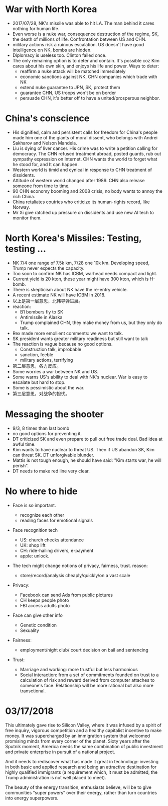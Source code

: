 
# War with North Korea

* 2017/07/28, NK's missile was able to hit LA. The man behind it cares nothing
  for human life.
* Even worse is a nuke war, consequence destruction of the regime, SK, the death of millions
  of life. Confrontation between US and CHN.
* military actions risk a ruinous escalation. US doesn't have good intelligence
  on NK, bombs are hidden.
* Diplomacy is useless too. Clinton failed once.
* The only remaining option is to deter and contain. It's possible coz Kim cares
  about his own skin, and enjoys his life and power. Ways to deter:
    * reaffirm a nuke attack will be matched immediately
    * economic sanctions against NK, CHN companies which trade with NK
    * extend nuke guarantee to JPN, SK, protect them
    * guarantee CHN, US troops won't be on border
    * persuade CHN, it's better off to have a united/prosperous neighbor.

# China's conscience

* His dignified, calm and persistent calls for freedom for China's people
  made him one of the giants of moral dissent, who belongs with Andrei Sakharov
  and Nelson Mandela.
* Liu is dying of liver cancer. His crime was to write a petition calling for
  democracy. The CHN refused treatment abroad, posted guards, rub out sympathy
  expression on Internet. CHN wants the world to forget what he stood for, and
  It can happen.
* Western world is timid and cynical in response to CHN treatment of dissidents.
* Attitude of western world changed after 1989. CHN also release someone from time
  to time.
* 90 CHN economy booming and 2008 crisis, no body wants to annoy the rich China.
* China retaliates coutries who criticize its human-rights record, like Norway.
* Mr Xi give ratched up pressure on dissidents and use new AI tech to monitor them.

# North Korea's Missiles: Testing, testing ...

* NK 7/4 one range of 7.5k km, 7/28 one 10k km. Developing speed, Trump never expects
  the capacity.
* Too soon to confirm NK has ICBM, warhead needs compact and light.
* Current yield is 20 kton, these year might have 300 kton, which is H-bomb.
* There is skepticism about NK have the re-entry vehicle.
* A recent estimate NK will have ICBM in 2018.
* 以上是第一层意思，北韩导弹进展。
* reaction:
    * B1 bombers fly to SK
    * Antimissile in Alaska
    * Trump complained CHN, they make money from us, but they only do talk.
* Rex made more emollient comments: we want to talk.
* SK president wants greater military readiness but still want to talk
* The reaction is vague because no good options.
    * Construction talk, improbable
    * sanction, feeble
    * military actions, terrifying
* 第二层意思，各方反应。
* Some worries a war between NK and US.
* Some warns US's ability to deal with NK's nuclear. War is easy to escalate but
  hard to stop.
* Some is pessimistic about the war.
* 第三层意思，对战争的担忧。

# Messaging the shooter

* 9/3, 8 times than last bomb
* no good options for preventing it.
* DT criticized SK and even prepare to pull out free trade deal. Bad idea at awful
  time.
* Kim wants to have nuclear to threat US. Then if US abandon SK, Kim can threat
  SK. DT unforgivable blunder.
* Mattis is not tough enough, he should have said: "Kim starts war, he will perish".
* DT needs to make red line very clear.

# No where to hide

* Face is so important.
    * recognize each other
    * reading faces for emotional signals

* Face recognition tech
    * US: church checks attendance
    * UK: shop lift
    * CH: ride-hailing drivers, e-payment
    * apple: unlock.

* The tech might change notions of privacy, fairness, trust. reason:
    * store/record/analysis cheaply/quickly/on a vast scale

* Privacy:
    * Facebook can send Ads from public pictures
    * CH keeps people photo
    * FBI access adults photo

* Face can give other info
    * Genetic condition
    * Sexuality

* Fairness:
    * employment/night club/ court decision on bail and sentencing

* Trust:
    * Marriage and working: more trustful but less harmonious
    * Social interaction: from a set of commitments founded on trust to a calculation
      of risk and reward derived from computer attaches to someone's face.
      Relationship will be more rational but also more transctional.

# 03/17/2018

This ultimately gave rise to Silicon Valley, where it was infused by a spirit of free inquiry, vigorous competition and a healthy capitalist incentive to make money. It was supercharged by an immigration system that welcomed promising minds from every corner of the planet. Sixty years after the Sputnik moment, America needs the same combination of public investment and private enterprise in pursuit of a national project.

And it needs to rediscover what has made it great in technology: investing in both basic and applied research and being an attractive destination for highly qualified immigrants (a requirement which, it must be admitted, the Trump administration is not well placed to meet).

The beauty of the energy transition, enthusiasts believe, will be to give communities “super powers” over their energy, rather than turn countries into energy superpowers.
